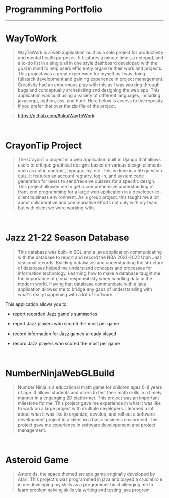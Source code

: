 # Programming Portfolio 

---

# WayToWork
> WayToWork is a web application built as a solo project for productivity and mental health purposes. It features a minute timer, a notepad, and a to-do list in a single all in one style dashboard developed with the goal in mind to help users efficiently organize their work and projects. This project was a great experience for myself as I was doing fullstack development and gaining experience in project management. Creativity had an enourmous play with this as I was working through bugs and conceptually archeticting and designing the web app. This application was built using a variety of different languages, including javascript, python, css, and html. Here below is access to the reposity if you prefer that over the zip file of the project. 

>  https://github.com/6oku/WayToWork



<br>

# CrayonTip Project
 > The CrayonTip project is a web application built in Django that allows users to critique graphical designs based on various design elements such as color, contrast, typography, etc. This is done in a 50 question quiz. It features an account registry, log-in, and system code generation for users to send/receive quizzes for a specific design. This project allowed me to get a comprehensive understanding of front-end programming for a large web application in a developer-to-client business environment. As a group project, this taught me a lot about collaborative and communative efforts not only with my team but with client we were working with.

<br>

# Jazz 21-22 Season Database 
> This database was built-in SQL and a java application communicating with the database to report and record the NBA 2021-2022 Utah Jazz seasonal records. Building databases and understanding the structure of databases helped me understand concepts and processes for information technology. Learning how to make a database taught me the importance of global responsibility when handling data in the modern world. Having that database communicate with a java application allowed me to bridge any gaps of understanding with what's really happening with a lot of software. 


This application allows you to:

- report recorded Jazz game's summaries

- report Jazz players who scored the most per game

- record information for Jazz games already played

- record Jazz players who scored the most per game


<br>

# NumberNinjaWebGLBuild
 >Number Ninja is a educational math game for children ages 6-8 years of age. It allows students and users to test their math skills in a timely manner in a enganging 2D platformer. This project was an important milestone for me. This project gave me experience in what it was like to work on a large project with multiple developers. I learned a lot about what it was like to organize, develop, and roll out a software development project to a client in a basic business enviorment. This project gave me experience in software developement and project management. 


<br>

# Asteroid Game 
> Asteroids, the space themed arcade game originally developed by Atari. This project's was programmed in java and played a crucial role in me developing my skills as a programmer by challenging me to learn problem solving skills via writing and testing java program. 
